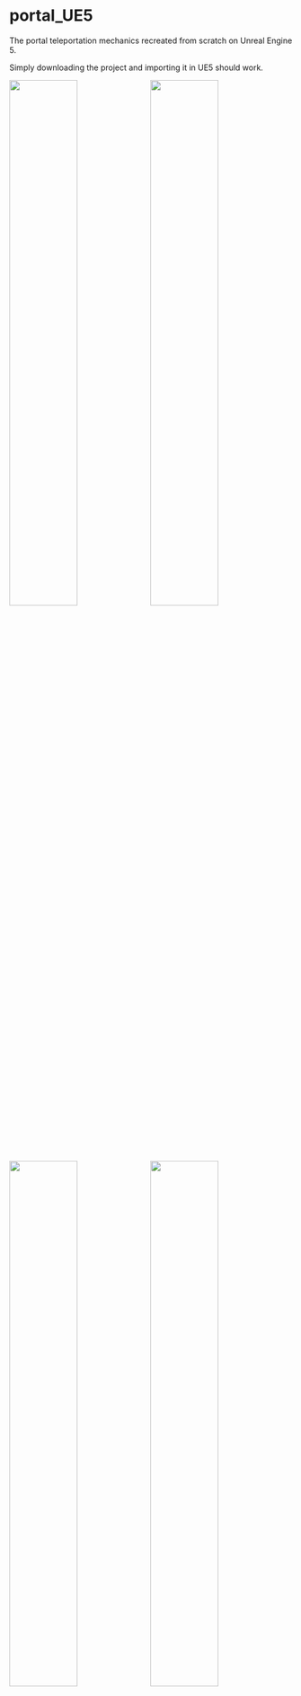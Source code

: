 # portal_UE5

The portal teleportation mechanics recreated from scratch on Unreal Engine 5.

Simply downloading the project and importing it in UE5 should work.

<p float="left">
  <img src="https://github.com/johneliades/portal_UE4/blob/master/gifs/1.gif" width="49%" />
  <img src="https://github.com/johneliades/portal_UE4/blob/master/gifs/2.gif" width="49%" />
</p>

<p float="left">
  <img src="https://github.com/johneliades/portal_UE4/blob/master/gifs/3.gif" width="49%" />
  <img src="https://github.com/johneliades/portal_UE4/blob/master/gifs/4.gif" width="49%" />
</p>

<p float="left">
  <img src="https://github.com/johneliades/portal_UE4/blob/master/gifs/5.gif" width="49%" />
  <img src="https://github.com/johneliades/portal_UE4/blob/master/gifs/6.gif" width="49%" />
</p>

<p float="left">
  <img src="https://github.com/johneliades/portal_UE4/blob/master/gifs/7.gif" width="49%" />
  <img src="https://github.com/johneliades/portal_UE4/blob/master/gifs/8.gif" width="49%" />
</p>

<p float="left">
  <img src="https://github.com/johneliades/portal_UE4/blob/master/gifs/9.gif" width="49%" />
</p>

**Eliades John** - _Developer_ - [Github](https://github.com/johneliades)
